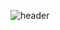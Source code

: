 ![header](https://capsule-render.vercel.app/api?height=400&text=Sem%20Moolenschot&desc=Hello%20capsule%20render)
